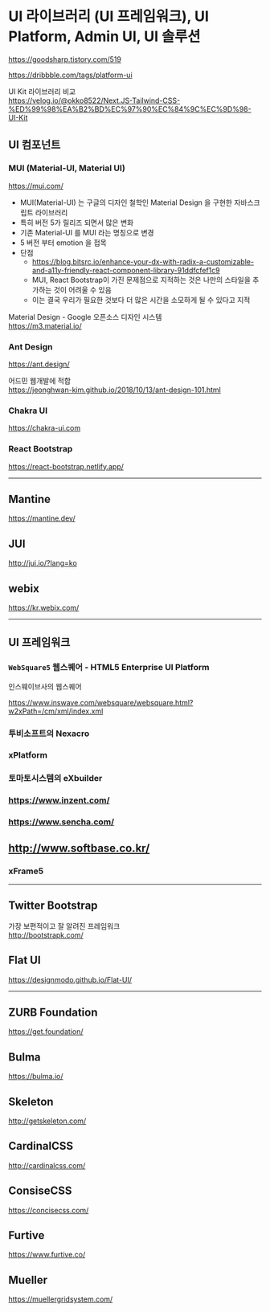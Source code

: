 # UI 라이브러리 (UI 프레임워크), UI Platform, Admin UI, UI 솔루션

https://goodsharp.tistory.com/519

https://dribbble.com/tags/platform-ui

UI Kit 라이브러리 비교  
https://velog.io/@okko8522/Next.JS-Tailwind-CSS-%ED%99%98%EA%B2%BD%EC%97%90%EC%84%9C%EC%9D%98-UI-Kit

## UI 컴포넌트

### MUI (Material-UI, Material UI)

https://mui.com/

- MUI(Material-UI) 는 구글의 디자인 철학인 Material Design 을 구현한 자바스크립트 라이브러리
- 특히 버전 5가 릴리즈 되면서 많은 변화
- 기존 Material-UI 를 MUI 라는 명칭으로 변경
- 5 버전 부터 emotion 을 접목
- 단점
  - https://blog.bitsrc.io/enhance-your-dx-with-radix-a-customizable-and-a11y-friendly-react-component-library-91ddfcfef1c9
  - MUI, React Bootstrap이 가진 문제점으로 지적하는 것은 나만의 스타일을 추가하는 것이 어려울 수 있음
  - 이는 결국 우리가 필요한 것보다 더 많은 시간을 소모하게 될 수 있다고 지적

Material Design - Google 오픈소스 디자인 시스템  
https://m3.material.io/

### Ant Design

https://ant.design/

어드민 웹개발에 적합  
https://jeonghwan-kim.github.io/2018/10/13/ant-design-101.html

### Chakra UI

https://chakra-ui.com

### React Bootstrap

https://react-bootstrap.netlify.app/

---

## Mantine

https://mantine.dev/

## JUI

http://jui.io/?lang=ko

## webix

https://kr.webix.com/

---

## UI 프레임워크

### `WebSquare5` 웹스퀘어 - HTML5 Enterprise UI Platform

인스웨이브사의 웹스퀘어

https://www.inswave.com/websquare/websquare.html?w2xPath=/cm/xml/index.xml

### 투비소프트의 Nexacro

### xPlatform

### 토마토시스템의 eXbuilder

### https://www.inzent.com/

### https://www.sencha.com/

## http://www.softbase.co.kr/

### xFrame5

---

## Twitter Bootstrap

가장 보편적이고 잘 알려진 프레임워크  
http://bootstrapk.com/

## Flat UI

https://designmodo.github.io/Flat-UI/

---

## ZURB Foundation

https://get.foundation/

## Bulma

https://bulma.io/

## Skeleton

http://getskeleton.com/

## CardinalCSS

http://cardinalcss.com/

## ConsiseCSS

https://concisecss.com/

## Furtive

https://www.furtive.co/

## Mueller

https://muellergridsystem.com/
